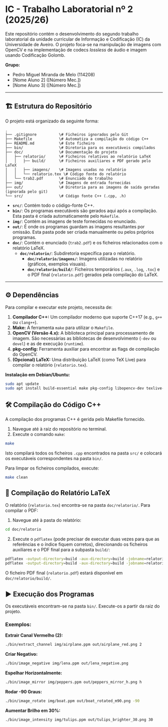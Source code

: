 # IC - Trabalho Laboratorial nº 2 (2025/26)

Este repositório contém o desenvolvimento do segundo trabalho laboratorial da unidade curricular de Informação e Codificação (IC) da Universidade de Aveiro. O projeto foca-se na manipulação de imagens com OpenCV e na implementação de codecs *lossless* de áudio e imagem usando Codificação Golomb.

**Grupo:**
* Pedro Miguel Miranda de Melo (114208)
* [Nome Aluno 2] ([Número Mec.])
* [Nome Aluno 3] ([Número Mec.])

---

## 🏗️ Estrutura do Repositório

O projeto está organizado da seguinte forma:

```
.
├── .gitignore          \# Ficheiros ignorados pelo Git
├── Makefile            \# Automatiza a compilação do código C++
├── README.md           \# Este ficheiro
├── bin/                \# Diretoria para os executáveis compilados
├── doc/                \# Documentação do projeto
│   ├── relatorio/      \# Ficheiros relativos ao relatório LaTeX
│   │   ├── build/      \# Ficheiros auxiliares e PDF gerado pelo LaTeX
│   │   ├── imagens/    \# Imagens usadas no relatório
│   │   └── relatorio.tex \# Código fonte do relatório
│   └── trab2.pdf       \# Enunciado do trabalho
├── img/                \# Imagens de entrada fornecidas
├── out/                \# Diretoria para as imagens de saída geradas (ignorada pelo git)
└── src/                \# Código fonte C++ (.cpp, .h)

```

* **`src/`**: Contém todo o código-fonte C++.
* **`bin/`**: Os programas executáveis são gerados aqui após a compilação. Esta pasta é criada automaticamente pelo `Makefile`.
* **`img/`**: Contém as imagens de teste fornecidas no enunciado.
* **`out/`**: É onde os programas guardam as imagens resultantes por omissão. Esta pasta pode ser criada manualmente ou pelos próprios programas.
* **`doc/`**: Contém o enunciado (`trab2.pdf`) e os ficheiros relacionados com o relatório LaTeX.
    * **`doc/relatorio/`**: Subdiretoria específica para o relatório.
        * **`doc/relatorio/imagens/`**: Imagens utilizadas no relatório (gráficos, exemplos visuais).
        * **`doc/relatorio/build/`**: Ficheiros temporários (`.aux`, `.log`, `.toc`) e o PDF final (`relatorio.pdf`) gerados pela compilação do LaTeX.

---

## ⚙️ Dependências

Para compilar e executar este projeto, necessita de:

1.  **Compilador C++:** Um compilador moderno que suporte C++17 (e.g., `g++` ou `clang++`).
2.  **Make:** A ferramenta `make` para utilizar o `Makefile`.
3.  **OpenCV (Versão 4.x):** A biblioteca principal para processamento de imagem. São necessárias as bibliotecas de desenvolvimento (`-dev` ou `devel`) e as de execução (`runtime`).
4.  **pkg-config:** Ferramenta auxiliar para encontrar as flags de compilação do OpenCV.
5.  **(Opcional) LaTeX:** Uma distribuição LaTeX (como TeX Live) para compilar o relatório (`relatorio.tex`).

**Instalação em Debian/Ubuntu:**

```bash
sudo apt update
sudo apt install build-essential make pkg-config libopencv-dev texlive-full
```

## 🛠️ Compilação do Código C++

A compilação dos programas C++ é gerida pelo Makefile fornecido.

1. Navegue até à raiz do repositório no terminal.
2. Execute o comando `make`:

```bash
make
```

Isto compilará todos os ficheiros `.cpp` encontrados na pasta `src/` e colocará os executáveis correspondentes na pasta `bin/`.

Para limpar os ficheiros compilados, execute:

```bash
make clean
```

## 📄 Compilação do Relatório LaTeX

O relatório (`relatorio.tex`) encontra-se na pasta `doc/relatorio/`. Para compilar o PDF:

1. Navegue até à pasta do relatório:

```bash
cd doc/relatorio
```

2. Execute o `pdflatex` (pode precisar de executar duas vezes para que as referências e o índice fiquem corretos), direcionando os ficheiros auxiliares e o PDF final para a subpasta `build/`:

```bash
pdflatex -output-directory=build -aux-directory=build -jobname=relatorio relatorio.tex
pdflatex -output-directory=build -aux-directory=build -jobname=relatorio relatorio.tex
```

O ficheiro PDF final (`relatorio.pdf`) estará disponível em `doc/relatorio/build/`.

## ▶️ Execução dos Programas

Os executáveis encontram-se na pasta `bin/`. Execute-os a partir da raiz do projeto.

### Exemplos:

**Extrair Canal Vermelho (2):**

```bash
./bin/extract_channel img/airplane.ppm out/airplane_red.png 2
```

**Criar Negativo:**

```bash
./bin/image_negative img/lena.ppm out/lena_negative.png
```

**Espelhar Horizontalmente:**

```bash
./bin/image_mirror img/peppers.ppm out/peppers_mirror_h.png h
```

**Rodar -90 Graus:**

```bash
./bin/image_rotate img/boat.ppm out/boat_rotated_m90.png -90
```

**Aumentar Brilho em 30%:**

```bash
./bin/image_intensity img/tulips.ppm out/tulips_brighter_30.png 30
```
